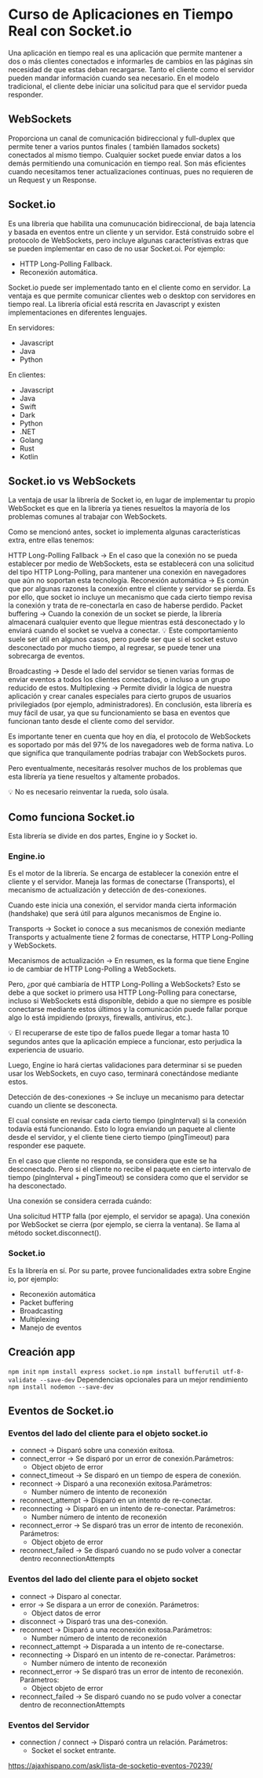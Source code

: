 # Curso de Aplicaciones en Tiempo Real con Socket.io

Una aplicación en tiempo real es una aplicación que permite mantener a dos o más clientes conectados e informarles de cambios en las páginas sin necesidad de que estas deban recargarse.
Tanto el cliente como el servidor pueden mandar información cuando sea necesario.
En el modelo tradicional, el cliente debe iniciar una solicitud para que el servidor pueda responder.

## WebSockets

Proporciona un canal de comunicación bidireccional y full-duplex que permite tener a varios puntos finales ( también llamados sockets) conectados al mismo tiempo.
Cualquier socket puede enviar datos a los demás permitiendo una comunicación en tiempo real.
Son más eficientes cuando necesitamos tener actualizaciones continuas, pues no requieren de un Request y un Response.

## Socket.io

Es una libreria que habilita una comunucación bidireccional, de baja latencia y basada en eventos entre un cliente y un servidor.
Está construido sobre el protocolo de WebSockets, pero incluye algunas característivas extras que se pueden implementar en caso de no usar Socket.oi.
Por ejemplo:
- HTTP Long-Polling Fallback.
- Reconexión automática. 

Socket.io puede ser implementado tanto en el cliente como en servidor. La ventaja es que permite comunicar clientes web o desktop con servidores en tiempo real.
La librería oficial está rescrita en Javascript y existen implementaciones en diferentes lenguajes.

En servidores:
- Javascript
- Java
- Python

En clientes:
- Javascript
- Java
- Swift
- Dark
- Python
- .NET
- Golang
- Rust
- Kotlin

## Socket.io vs WebSockets

La ventaja de usar la librería de Socket io, en lugar de implementar tu propio WebSocket es que en la librería ya tienes resueltos la mayoría de los problemas comunes al trabajar con WebSockets.

Como se mencionó antes, socket io implementa algunas características extra, entre ellas tenemos:

HTTP Long-Polling Fallback → En el caso que la conexión no se pueda establecer por medio de WebSockets, esta se establecerá con una solicitud del tipo HTTP Long-Polling, para mantener una conexión en navegadores que aún no soportan esta tecnología.
Reconexión automática → Es común que por algunas razones la conexión entre el cliente y servidor se pierda. Es por ello, que socket io incluye un mecanismo que cada cierto tiempo revisa la conexión y trata de re-conectarla en caso de haberse perdido.
Packet buffering → Cuando la conexión de un socket se pierde, la librería almacenará cualquier evento que llegue mientras está desconectado y lo enviará cuando el socket se vuelva a conectar.
💡 Este comportamiento suele ser útil en algunos casos, pero puede ser que si el socket estuvo desconectado por mucho tiempo, al regresar, se puede tener una sobrecarga de eventos.

Broadcasting → Desde el lado del servidor se tienen varias formas de enviar eventos a todos los clientes conectados, o incluso a un grupo reducido de estos.
Multiplexing → Permite dividir la lógica de nuestra aplicación y crear canales especiales para cierto grupos de usuarios privilegiados (por ejemplo, administradores).
En conclusión, esta librería es muy fácil de usar, ya que su funcionamiento se basa en eventos que funcionan tanto desde el cliente como del servidor.

Es importante tener en cuenta que hoy en día, el protocolo de WebSockets es soportado por más del 97% de los navegadores web de forma nativa. Lo que significa que tranquilamente podrías trabajar con WebSockets puros.

Pero eventualmente, necesitarás resolver muchos de los problemas que esta librería ya tiene resueltos y altamente probados.

💡 No es necesario reinventar la rueda, solo úsala.

## Como funciona Socket.io

Esta librería se divide en dos partes, Engine io y Socket io.

### Engine.io
Es el motor de la librería. Se encarga de establecer la conexión entre el cliente y el servidor. Maneja las formas de conectarse (Transports), el mecanismo de actualización y detección de des-conexiones.

Cuando este inicia una conexión, el servidor manda cierta información (handshake) que será útil para algunos mecanismos de Engine io.

Transports → Socket io conoce a sus mecanismos de conexión mediante Transports y actualmente tiene 2 formas de conectarse, HTTP Long-Polling y WebSockets.

Mecanismos de actualización → En resumen, es la forma que tiene Engine io de cambiar de HTTP Long-Polling a WebSockets.

Pero, ¿por qué cambiaría de HTTP Long-Polling a WebSockets? Esto se debe a que socket io primero usa HTTP Long-Polling para conectarse, incluso si WebSockets está disponible, debido a que no siempre es posible conectarse mediante estos últimos y la comunicación puede fallar porque algo lo está impidiendo (proxys, firewalls, antivirus, etc.).

💡 El recuperarse de este tipo de fallos puede llegar a tomar hasta 10 segundos antes que la aplicación empiece a funcionar, esto perjudica la experiencia de usuario.

Luego, Engine io hará ciertas validaciones para determinar si se pueden usar los WebSockets, en cuyo caso, terminará conectándose mediante estos.

Detección de des-conexiones → Se incluye un mecanismo para detectar cuando un cliente se desconecta.

El cual consiste en revisar cada cierto tiempo (pingInterval) si la conexión todavía está funcionando. Esto lo logra enviando un paquete al cliente desde el servidor, y el cliente tiene cierto tiempo (pingTimeout) para responder ese paquete.

En el caso que cliente no responda, se considera que este se ha desconectado. Pero si el cliente no recibe el paquete en cierto intervalo de tiempo (pingInterval + pingTimeout) se considera como que el servidor se ha desconectado.

Una conexión se considera cerrada cuándo:

Una solicitud HTTP falla (por ejemplo, el servidor se apaga).
Una conexión por WebSocket se cierra (por ejemplo, se cierra la ventana).
Se llama al método socket.disconnect().


### Socket.io
Es la librería en sí. Por su parte, provee funcionalidades extra sobre Engine io, por ejemplo:

- Reconexión automática
- Packet buffering
- Broadcasting
- Multiplexing
- Manejo de eventos

## Creación app

```npm init```
```npm install express socket.io```
```npm install bufferutil utf-8-validate --save-dev``` Dependencias opcionales para un mejor rendimiento
```npm install nodemon --save-dev```

## Eventos de Socket.io

### Eventos del lado del cliente para el objeto socket.io

- connect → Disparó sobre una conexión exitosa.
- connect_error → Se disparó por un error de conexión.Parámetros:
    - Object objeto de error
- connect_timeout → Se disparó en un tiempo de espera de conexión.
- reconnect → Disparó a una reconexión exitosa.Parámetros:
    - Number número de intento de reconexión
- reconnect_attempt → Disparó en un intento de re-conectar.
- reconnecting → Disparó en un intento de re-conectar. Parámetros:
    - Number número de intento de reconexión
- reconnect_error → Se disparó tras un error de intento de reconexión. Parámetros:
    - Object objeto de error
- reconnect_failed → Se disparó cuando no se pudo volver a conectar dentro reconnectionAttempts

### Eventos del lado del cliente para el objeto socket

- connect → Disparo al conectar.
- error → Se dispara a un error de conexión. Parámetros:
    - Object datos de error
- disconnect → Disparó tras una des-conexión.
- reconnect → Disparó a una reconexión exitosa.Parámetros:
    - Number número de intento de reconexión
- reconnect_attempt → Disparada a un intento de re-conectarse.
- reconnecting → Disparó en un intento de re-conectar. Parámetros:
    - Number número de intento de reconexión
- reconnect_error → Se disparó tras un error de intento de reconexión. Parámetros:
    - Object objeto de error
- reconnect_failed → Se disparó cuando no se pudo volver a conectar dentro de reconnectionAttempts
  
### Eventos del Servidor
- connection / connect → Disparó contra un relación. Parámetros:
    - Socket el socket entrante.

https://ajaxhispano.com/ask/lista-de-socketio-eventos-70239/
 